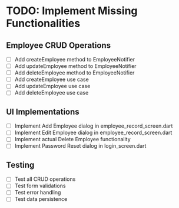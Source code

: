 # TODO: Implement Missing Functionalities

## Employee CRUD Operations
- [ ] Add createEmployee method to EmployeeNotifier
- [ ] Add updateEmployee method to EmployeeNotifier
- [ ] Add deleteEmployee method to EmployeeNotifier
- [ ] Add createEmployee use case
- [ ] Add updateEmployee use case
- [ ] Add deleteEmployee use case

## UI Implementations
- [ ] Implement Add Employee dialog in employee_record_screen.dart
- [ ] Implement Edit Employee dialog in employee_record_screen.dart
- [ ] Implement actual Delete Employee functionality
- [ ] Implement Password Reset dialog in login_screen.dart

## Testing
- [ ] Test all CRUD operations
- [ ] Test form validations
- [ ] Test error handling
- [ ] Test data persistence
